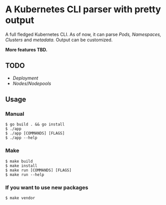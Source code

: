 # A Kubernetes CLI parser with pretty output 

A full fledged Kubernetes CLI. As of now, it can parse _Pods, Namespaces, Clusters_ and _metadata._ Output can be customized.

**More features TBD.**

## TODO ##
- _Deployment_
- _Nodes_/_Nodepools_
  
## Usage ##

### Manual ###
```console
$ go build . && go install
$ ./app
$ ./app [COMMANDS] [FLAGS]
$ ./app --help
```

### Make ###
```console
$ make build
$ make install
$ make run [COMMANDS] [FLAGS]
$ make run --help
```

### If you want to use new packages ###
```console
$ make vendor
```


